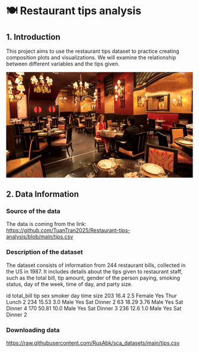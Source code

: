 # 🍽️ Restaurant tips analysis

## 1. Introduction 
This project aims to use the restaurant tips dataset to practice creating composition plots and visualizations. We will examine the relationship between different variables and the tips given.

![image](https://github.com/TuanTran2025/Restaurant-tips-analysis/blob/main/restaurant_img.jpg)

## 2. Data Information

### Source of the data
The data is coming from the link: https://github.com/TuanTran2025/Restaurant-tips-analysis/blob/main/tips.csv

### Description of the dataset
The dataset consists of information from 244 restaurant bills, collected in the US in 1987.
It includes details about the tips given to restaurant staff, such as the total bill, tip amount, gender of the person paying, smoking status, day of the week, time of day, and party size.

id	total_bill	tip	sex	smoker	day	time	size
203	16.4	2.5	Female	Yes	Thur	Lunch	2
234	15.53	3.0	Male	Yes	Sat	Dinner	2
63	18.29	3.76	Male	Yes	Sat	Dinner	4
170	50.81	10.0	Male	Yes	Sat	Dinner	3
236	12.6	1.0	Male	Yes	Sat	Dinner	2

### Downloading data
https://raw.githubusercontent.com/RusAbk/sca_datasets/main/tips.csv
